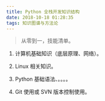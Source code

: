 ```yaml
---
title: Python 全栈开发知识结构
date: 2018-10-18 01:28:35
tags: 知识图谱与方法论
---
```

> 从零到一，技能清单。

1. 计算机基础知识（底层原理、网络）。

2. Linux 相关知识。

3. Python 基础语法、。。。。

4. Git 使用或 SVN 版本控制使用。